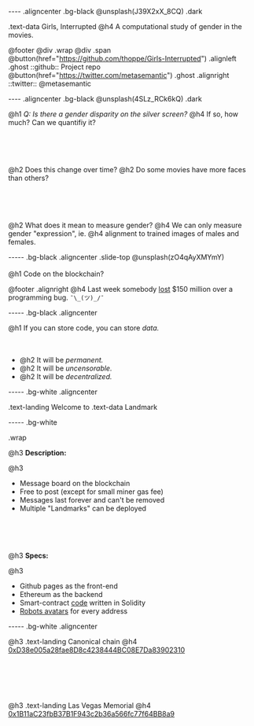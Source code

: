 ---- .aligncenter .bg-black
@unsplash(J39X2xX_8CQ) .dark

.text-data Girls, Interrupted
 @h4 A computational study of gender in the movies.
 
@footer
 @div .wrap @div .span
  @button(href="https://github.com/thoppe/Girls-Interrupted") .alignleft .ghost
   ::github:: Project repo
  @button(href="https://twitter.com/metasemantic") .ghost .alignright
   ::twitter:: @metasemantic 


---- .aligncenter .bg-black
@unsplash(4SLz_RCk6kQ) .dark


@h1 _Q: Is there a gender disparity on the silver screen?_
@h4 If so, how much? Can we quantifiy it?

<br><br><br>

@h2 Does this change over time?
@h2 Do some movies have more faces than others?

<br><br><br>

@h2 What does it mean to measure gender?
@h4 We can only measure gender "expression", ie.
@h4 alignment to trained images of males and females.

----- .bg-black .aligncenter .slide-top
@unsplash(zO4qAyXMYmY) 
<br><br>
@h1 Code on the blockchain?

@footer .alignright
   @h4 Last week somebody [lost](https://www.cryptocoinsnews.com/ethereum-price-climbs-to-325-despite-150-million-wallet-bug-fiasco/) $150 million over a programming bug. `¯\_(ツ)_/¯`

----- .bg-black .aligncenter

@h1 If you can store code, you can store _data._
<br><br><br>
+ @h2 It will be _permanent._
+ @h2 It will be _uncensorable._
+ @h2 It will be _decentralized._

----- .bg-white .aligncenter

.text-landing Welcome to
.text-data Landmark


----- .bg-white

.wrap

 @h3 **Description:**

 @h3
  + Message board on the blockchain
  + Free to post (except for small miner gas fee)
  + Messages last forever and can't be removed
  + Multiple "Landmarks" can be deployed
 
 <br><br><br>

 @h3 **Specs:**

 @h3
  + Github pages as the front-end
  + Ethereum as the backend
  + Smart-contract [code](https://github.com/thoppe/Landmark/blob/master/contracts/Landmark.sol) written in Solidity
  + [Robots avatars](https://robohash.org/) for every address


----- .bg-white .aligncenter

@h3 .text-landing Canonical chain
@h4 [0xD38e005a28fae8D8c4238444BC08E7Da83902310](https://thoppe.github.io/Landmark/?address=0xD38e005a28fae8D8c4238444BC08E7Da83902310)

<br><br><br><br>

@h3 .text-landing Las Vegas Memorial
@h4 [0x1B11aC23fbB37B1F943c2b36a566fc77f64BB8a9](https://thoppe.github.io/Landmark/index.html?noMeta=true&address=0x1B11aC23fbB37B1F943c2b36a566fc77f64BB8a9)


